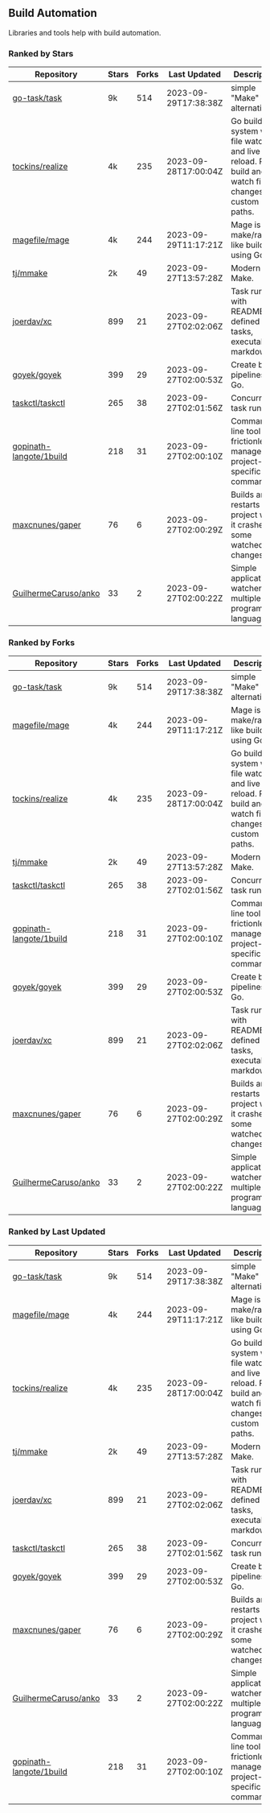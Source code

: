 ## Build Automation

Libraries and tools help with build automation.

### Ranked by Stars

| Repository | Stars | Forks | Last Updated | Description | 
|------------|-------|-------|--------------|-------------|
| [go-task/task](https://github.com/go-task/task) | 9k | 514 | 2023-09-29T17:38:38Z |  simple "Make" alternative. |
| [tockins/realize](https://github.com/tockins/realize) | 4k | 235 | 2023-09-28T17:00:04Z |  Go build a system with file watchers and live to reload. Run, build and watch file changes with custom paths. |
| [magefile/mage](https://github.com/magefile/mage) | 4k | 244 | 2023-09-29T11:17:21Z |  Mage is a make/rake-like build tool using Go. |
| [tj/mmake](https://github.com/tj/mmake) | 2k | 49 | 2023-09-27T13:57:28Z |  Modern Make. |
| [joerdav/xc](https://github.com/joerdav/xc) | 899 | 21 | 2023-09-27T02:02:06Z |  Task runner with README.md defined tasks, executable markdown. |
| [goyek/goyek](https://github.com/goyek/goyek) | 399 | 29 | 2023-09-27T02:00:53Z |  Create build pipelines in Go. |
| [taskctl/taskctl](https://github.com/taskctl/taskctl) | 265 | 38 | 2023-09-27T02:01:56Z |  Concurrent task runner. |
| [gopinath-langote/1build](https://github.com/gopinath-langote/1build) | 218 | 31 | 2023-09-27T02:00:10Z |  Command line tool to frictionlessly manage project-specific commands. |
| [maxcnunes/gaper](https://github.com/maxcnunes/gaper) | 76 | 6 | 2023-09-27T02:00:29Z |  Builds and restarts a Go project when it crashes or some watched file changes. |
| [GuilhermeCaruso/anko](https://github.com/GuilhermeCaruso/anko) | 33 | 2 | 2023-09-27T02:00:22Z |  Simple application watcher for multiple programming languages. |

### Ranked by Forks

| Repository | Stars | Forks | Last Updated | Description | 
|------------|-------|-------|--------------|-------------|
| [go-task/task](https://github.com/go-task/task) | 9k | 514 | 2023-09-29T17:38:38Z |  simple "Make" alternative. |
| [magefile/mage](https://github.com/magefile/mage) | 4k | 244 | 2023-09-29T11:17:21Z |  Mage is a make/rake-like build tool using Go. |
| [tockins/realize](https://github.com/tockins/realize) | 4k | 235 | 2023-09-28T17:00:04Z |  Go build a system with file watchers and live to reload. Run, build and watch file changes with custom paths. |
| [tj/mmake](https://github.com/tj/mmake) | 2k | 49 | 2023-09-27T13:57:28Z |  Modern Make. |
| [taskctl/taskctl](https://github.com/taskctl/taskctl) | 265 | 38 | 2023-09-27T02:01:56Z |  Concurrent task runner. |
| [gopinath-langote/1build](https://github.com/gopinath-langote/1build) | 218 | 31 | 2023-09-27T02:00:10Z |  Command line tool to frictionlessly manage project-specific commands. |
| [goyek/goyek](https://github.com/goyek/goyek) | 399 | 29 | 2023-09-27T02:00:53Z |  Create build pipelines in Go. |
| [joerdav/xc](https://github.com/joerdav/xc) | 899 | 21 | 2023-09-27T02:02:06Z |  Task runner with README.md defined tasks, executable markdown. |
| [maxcnunes/gaper](https://github.com/maxcnunes/gaper) | 76 | 6 | 2023-09-27T02:00:29Z |  Builds and restarts a Go project when it crashes or some watched file changes. |
| [GuilhermeCaruso/anko](https://github.com/GuilhermeCaruso/anko) | 33 | 2 | 2023-09-27T02:00:22Z |  Simple application watcher for multiple programming languages. |

### Ranked by Last Updated

| Repository | Stars | Forks | Last Updated | Description | 
|------------|-------|-------|--------------|-------------|
| [go-task/task](https://github.com/go-task/task) | 9k | 514 | 2023-09-29T17:38:38Z |  simple "Make" alternative. |
| [magefile/mage](https://github.com/magefile/mage) | 4k | 244 | 2023-09-29T11:17:21Z |  Mage is a make/rake-like build tool using Go. |
| [tockins/realize](https://github.com/tockins/realize) | 4k | 235 | 2023-09-28T17:00:04Z |  Go build a system with file watchers and live to reload. Run, build and watch file changes with custom paths. |
| [tj/mmake](https://github.com/tj/mmake) | 2k | 49 | 2023-09-27T13:57:28Z |  Modern Make. |
| [joerdav/xc](https://github.com/joerdav/xc) | 899 | 21 | 2023-09-27T02:02:06Z |  Task runner with README.md defined tasks, executable markdown. |
| [taskctl/taskctl](https://github.com/taskctl/taskctl) | 265 | 38 | 2023-09-27T02:01:56Z |  Concurrent task runner. |
| [goyek/goyek](https://github.com/goyek/goyek) | 399 | 29 | 2023-09-27T02:00:53Z |  Create build pipelines in Go. |
| [maxcnunes/gaper](https://github.com/maxcnunes/gaper) | 76 | 6 | 2023-09-27T02:00:29Z |  Builds and restarts a Go project when it crashes or some watched file changes. |
| [GuilhermeCaruso/anko](https://github.com/GuilhermeCaruso/anko) | 33 | 2 | 2023-09-27T02:00:22Z |  Simple application watcher for multiple programming languages. |
| [gopinath-langote/1build](https://github.com/gopinath-langote/1build) | 218 | 31 | 2023-09-27T02:00:10Z |  Command line tool to frictionlessly manage project-specific commands. |

